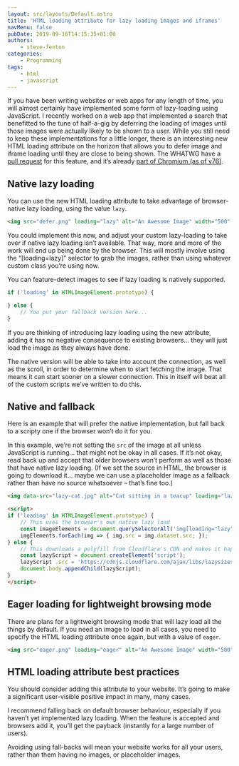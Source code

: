 ```yaml
---
layout: src/layouts/Default.astro
title: 'HTML loading attribute for lazy loading images and iframes'
navMenu: false
pubDate: 2019-09-16T14:15:35+01:00
authors:
    - steve-fenton
categories:
    - Programming
tags:
    - html
    - javascript
---
```


If you have been writing websites or web apps for any length of time, you will almost certainly have implemented some form of lazy-loading using JavaScript. I recently worked on a web app that implemented a search that benefitted to the tune of half-a-gig by deferring the loading of images until those images were actually likely to be shown to a user. While you still need to keep these implementations for a little longer, there is an interesting new HTML loading attribute on the horizon that allows you to defer image and iframe loading until they are close to being shown. The WHATWG have a [pull request](https://github.com/whatwg/html/pull/3752) for this feature, and it’s already [part of Chromium (as of v76)](https://web.dev/native-lazy-loading).

## Native lazy loading

You can use the new HTML loading attribute to take advantage of browser-native lazy loading, using the value `lazy`.

```html
<img src="defer.png" loading="lazy" alt="An Awesome Image" width="500" height="400">
```

You could implement this now, and adjust your custom lazy-loading to take over if native lazy loading isn’t available. That way, more and more of the work will end up being done by the browser. This will mostly involve using the “\[loading=lazy\]” selector to grab the images, rather than using whatever custom class you’re using now.

You can feature-detect images to see if lazy loading is natively supported.

```javascript
if ('loading' in HTMLImageElement.prototype) {

} else {
    // You put your fallback version here...
}
```

If you are thinking of introducing lazy loading using the new attribute, adding it has no negative consequence to existing browsers… they will just load the image as they always have done.

The native version will be able to take into account the connection, as well as the scroll, in order to determine when to start fetching the image. That means it can start sooner on a slower connection. This in itself will beat all of the custom scripts we’ve written to do this.

## Native and fallback

Here is an example that will prefer the native implementation, but fall back to a scripty one if the browser won’t do it for you.

In this example, we’re not setting the `src` of the image at all unless JavaScript is running… that might not be okay in all cases. If it’s not okay, read back up and accept that older browsers won’t perform as well as those that have native lazy loading. (If we set the source in HTML, the browser is going to download it… maybe we can use a placeholder image as a fallback rather than have no source whatsoever – that’s fine too.)

```html
<img data-src="lazy-cat.jpg" alt="Cat sitting in a teacup" loading="lazy">

<script>
if ('loading' in HTMLImageElement.prototype) {
    // This uses the browser's own native lazy load
    const imageElements = document.querySelectorAll('img[loading="lazy"]');
    imgElements.forEach(img => { img.src = img.dataset.src; });
} else {
    // This downloads a polyfill from Cloudflare's CDN and makes it happen without the browser
    const lazyScript = document.createElement('script');
    lazyScript .src = 'https://cdnjs.cloudflare.com/ajax/libs/lazysizes/4.1.8/lazysizes.min.js';
    document.body.appendChild(lazyScript);
}
</script>
```

## Eager loading for lightweight browsing mode

There are plans for a lightweight browsing mode that will lazy load all the things by default. If you need an image to load in all cases, you need to specify the HTML loading attribute once again, but with a value of `eager`.

```html
<img src="eager.png" loading="eager" alt="An Awesome Image" width="500" height="400">
```
## HTML loading attribute best practices

You should consider adding this attribute to your website. It’s going to make a significant user-visible positive impact in many, many cases.

I recommend falling back on default browser behaviour, especially if you haven’t yet implemented lazy loading. When the feature is accepted and browsers add it, you’ll get the payback (instantly for a large number of users).

Avoiding using fall-backs will mean your website works for all your users, rather than them having no images, or placeholder images.